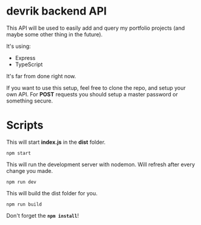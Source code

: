 # devrik backend API

This API will be used to easily add and query my portfolio projects (and maybe some other thing in the future).

It's using:

-   Express
-   TypeScript

It's far from done right now.

If you want to use this setup, feel free to clone the repo, and setup your own API. For **POST** requests you should setup a master password or something secure.

# Scripts

This will start **index.js** in the **dist** folder.

```
npm start
```

This will run the development server with nodemon. Will refresh after every change you made.

```
npm run dev
```

This will build the dist folder for you.

```
npm run build
```

Don't forget the **`npm install`**!
